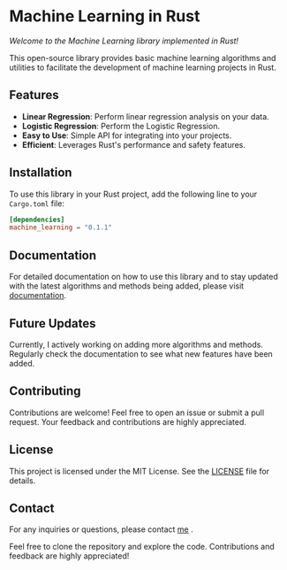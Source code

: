 # Machine Learning in Rust

*Welcome to the Machine Learning library implemented in Rust!*

This open-source library provides basic machine learning algorithms and utilities to facilitate the development of machine learning projects in Rust.

## Features

- **Linear Regression**: Perform linear regression analysis on your data.
- **Logistic Regression**: Perform the Logistic Regression.
- **Easy to Use**: Simple API for integrating into your projects.
- **Efficient**: Leverages Rust's performance and safety features.

## Installation

To use this library in your Rust project, add the following line to your `Cargo.toml` file:

```toml
[dependencies]
machine_learning = "0.1.1"
```

## Documentation

For detailed documentation on how to use this library and to stay updated with the latest algorithms and methods being added, please visit [documentation](https://isaka-james.github.io/ml-docs/).

## Future Updates

Currently, I actively working on adding more algorithms and methods. Regularly check the documentation to see what new features have been added.

## Contributing

Contributions are welcome! Feel free to open an issue or submit a pull request. Your feedback and contributions are highly appreciated.

## License

This project is licensed under the MIT License. See the [LICENSE](LICENSE) file for details.

## Contact

For any inquiries or questions, please contact  [me](https://linkedin.com/in/isaka-james) .


Feel free to clone the repository and explore the code. Contributions and feedback are highly appreciated!